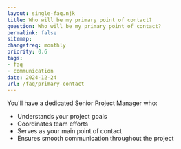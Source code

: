 ```yaml
---
layout: single-faq.njk
title: Who will be my primary point of contact?
question: Who will be my primary point of contact?
permalink: false
sitemap:
changefreq: monthly
priority: 0.6
tags:
- faq
- communication
date: 2024-12-24
url: /faq/primary-contact
---
```


You'll have a dedicated Senior Project Manager who:

- Understands your project goals
- Coordinates team efforts
- Serves as your main point of contact
- Ensures smooth communication throughout the project
